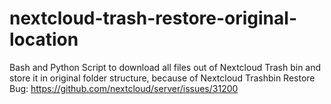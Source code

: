# nextcloud-trash-restore-original-location
Bash and Python Script to download all files out of Nextcloud Trash bin and store it in original folder structure, because of Nextcloud Trashbin Restore Bug: https://github.com/nextcloud/server/issues/31200
